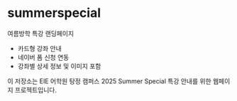 # summerspecial

여름방학 특강 랜딩페이지

- 카드형 강좌 안내
- 네이버 폼 신청 연동
- 강좌별 상세 정보 및 이미지 포함

이 저장소는 EIE 어학원 탕정 캠퍼스 2025 Summer Special 특강 안내를 위한 웹페이지 프로젝트입니다. 